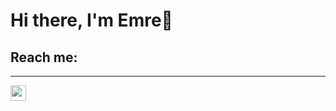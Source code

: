 # Hi there, I'm Emre👋

## Reach me: 

---

[Linkedin]:https://www.linkedin.com/in/emre-guzell/
[<img width="25" src="https://play-lh.googleusercontent.com/kMofEFLjobZy_bCuaiDogzBcUT-dz3BBbOrIEjJ-hqOabjK8ieuevGe6wlTD15QzOqw"/>][linkedin]
